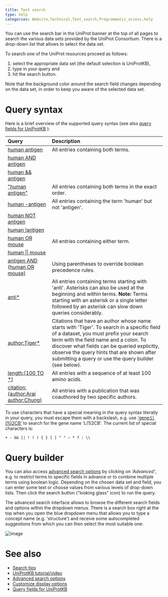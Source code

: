 ```yaml
---
title: Text search
type: help
categories: Website,Technical,Text_search,Programmatic_access,help
---
```


You can use the search bar in the UniProt banner at the top of all pages to search the various data sets provided by the UniProt Consortium. There is a drop-down list that allows to select the data set.

To search one of the UniProt resources proceed as follows:

1.  select the appropriate data set (the default selection is UniProtKB),
2.  type in your query and
3.  hit the search button.

Note that the background color around the search field changes depending on the data set, in order to keep you aware of the selected data set.

# Query syntax

Here is a brief overview of the supported query syntax (see also [query fields for UniProtKB](https://www.uniprot.org/help/query-fields) ):

| Query                                                                                                                    | Description                                                                                                                                                                                                                                                                                                                          |
| :----------------------------------------------------------------------------------------------------------------------- | :----------------------------------------------------------------------------------------------------------------------------------------------------------------------------------------------------------------------------------------------------------------------------------------------------------------------------------- |
| [human antigen](https://www.uniprot.org/uniprotkb?query=human%20antigen)                                                 | All entries containing both terms.                                                                                                                                                                                                                                                                                                   |
| [human AND antigen](https://www.uniprot.org/uniprotkb?query=human%20AND%20antigen)                                       |                                                                                                                                                                                                                                                                                                                                      |
| [human && antigen](https://www.uniprot.org/uniprotkb?query=human%20%26%26%20antigen)                                     |                                                                                                                                                                                                                                                                                                                                      |
| ["human antigen"](https://www.uniprot.org/uniprotkb?query=%22human%20antigen%22)                                         | All entries containing both terms in the exact order.                                                                                                                                                                                                                                                                                |
| [human -antigen](https://www.uniprot.org/uniprotkb?query=human%20-antigen)                                               | All entries containing the term 'human' but not 'antigen'.                                                                                                                                                                                                                                                                           |
| [human NOT antigen](https://www.uniprot.org/uniprotkb?query=human%20NOT%20antigen)                                       |                                                                                                                                                                                                                                                                                                                                      |
| [human !antigen](https://www.uniprot.org/uniprotkb?query=human%20!antigen)                                               |                                                                                                                                                                                                                                                                                                                                      |
| [human OR mouse](https://www.uniprot.org/uniprotkb?query=human%20OR%20mouse)                                             | All entries containing either term.                                                                                                                                                                                                                                                                                                  |
| [human \|\| mouse](https://www.uniprot.org/uniprotkb?query=human%20%7C%7C%20mouse)                                       |                                                                                                                                                                                                                                                                                                                                      |
| [antigen AND (human OR mouse)](https://www.uniprot.org/uniprotkb?query=antigen%20AND%20%28human%20OR%20mouse%29)         | Using parentheses to override boolean precedence rules.                                                                                                                                                                                                                                                                              |
| [anti\*](https://www.uniprot.org/uniprotkb?query=anti%2A)                                                                | All entries containing terms starting with 'anti'. Asterisks can also be used at the beginning and within terms. **Note:** Terms starting with an asterisk or a single letter followed by an asterisk can slow down queries considerably.                                                                                            |
| [author:Tiger\*](https://www.uniprot.org/uniprotkb?query=author:Tiger%2A)                                                | Citations that have an author whose name starts with 'Tiger'. To search in a specific field of a dataset, you must prefix your search term with the field name and a colon. To discover what fields can be queried explicitly, observe the query hints that are shown after submitting a query or use the query builder (see below). |
| [length:\[100 TO \*\]](https://www.uniprot.org/uniprotkb?query=length:%5B100%20TO%20%2A%5D)                              | All entries with a sequence of at least 100 amino acids.                                                                                                                                                                                                                                                                             |
| [citation:(author:Arai author:Chung)](https://www.uniprot.org/uniprotkb?query=citation:%28author:Arai%20author:Chung%29) | All entries with a publication that was coauthored by two specific authors.                                                                                                                                                                                                                                                          |

To use characters that have a special meaning in the query syntax literally in your query, you must escape them with a backslash, e.g. use ['gene:L\\(1\\)2CB'](<https://www.uniprot.org/uniprotkb?query=gene:L%5C(1%5C)2CB>) to search for the gene name 'L(1)2CB'. The current list of special characters is:

`+ - && || ! ( ) { } [ ] ^ " ~ * ? : \\`

# Query builder

You can also access [advanced search options](https://www.uniprot.org/help/advanced_search) by clicking on _'Advanced'_, e.g. to restrict terms to specific fields in advance or to combine multiple terms using boolean logic. Depending on the chosen data set and field, you can enter some text or choose values from various levels of drop-down lists. Then click the search button ("looking glass" icon) to run the query.

The advanced search interface allows to browse the different search fields and options within the dropdown menus. There is a search box right at the top when you open the blue dropdown menu that allows you to type a concept name (e.g. 'structure') and receive some autocompleted suggestions from which you can then select the most suitable one:

![image](https://github.com/ebi-uniprot/uniprot-manual/raw/main/images/advanced_structure.png)

# See also

- [Search tips](https://www.uniprot.org/help?query=text%20search)
- [UniProtKB tutorial/video](https://www.youtube.com/watch?v=ado1r8IDm3U)
- [Advanced search options](https://www.uniprot.org/help/advanced_search)
- [Customize display options](https://www.uniprot.org/help/customize)
- [Query fields for UniProtKB](https://www.uniprot.org/help/query-fields)
